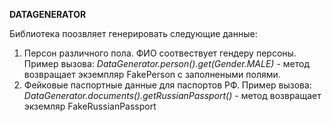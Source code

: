 **DATAGENERATOR**

Библиотека поозвляет генерировать следующие данные:

1. Персон различного пола. ФИО соотвествует гендеру персоны. Пример вызова:
   _DataGenerator.person().get(Gender.MALE)_ - метод возвращает экземпляр FakePerson с заполнеными полями.
2. Фейковые паспортные данные для паспортов РФ. Пример вызова:
   _DataGenerator.documents().getRussianPassport()_ - метод возвращает экземляр FakeRussianPassport 
